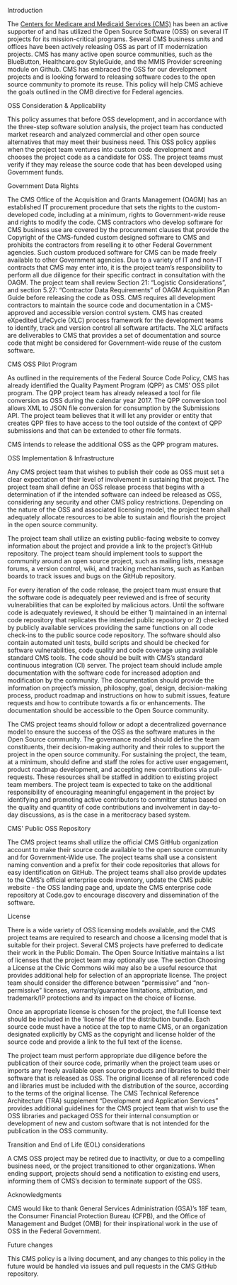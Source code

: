 Introduction

The [Centers for Medicare and Medicaid Services (CMS)](https://www.cms.gov) has been an active supporter of and has utilized the Open Source Software (OSS) on several IT projects for its mission-critical programs. Several CMS business units and offices have been actively releasing OSS as part of IT modernization projects. CMS has many active open source communities, such as the BlueButton, Healthcare.gov StyleGuide, and the MMIS Provider screening module on Github. CMS has embraced the OSS for our development projects and is looking forward to releasing software codes to the open source community to promote its reuse. This policy will help CMS achieve the goals outlined in the OMB directive for Federal agencies.

OSS Consideration & Applicability

This policy assumes that before OSS development, and in accordance with the three-step software solution analysis, the project team has conducted market research and analyzed commercial and other open source alternatives that may meet their business need. This OSS policy applies when the project team ventures into custom code development and chooses the project code as a candidate for OSS.  The project teams must verify if they may release the source code that has been developed using Government funds.

Government Data Rights

The CMS Office of the Acquisition and Grants Management (OAGM) has an established IT procurement procedure that sets the rights to the custom-developed code, including at a minimum, rights to Government-wide reuse and rights to modify the code.  CMS contractors who develop software for CMS business use are covered by the procurement clauses that provide the Copyright of the CMS-funded custom designed software to CMS and prohibits the contractors from reselling it to other Federal Government agencies. Such custom produced software for CMS can be made freely available to other Government agencies. Due to a variety of IT and non-IT contracts that CMS may enter into, it is the project team’s responsibility to perform all due diligence for their specific contract in consultation with the OAGM. The project team shall review Section 21: “Logistic Considerations”, and section 5.27: “Contractor Data Requirements” of OAGM Acquisition Plan Guide before releasing the code as OSS. CMS requires all development contractors to maintain the source code and documentation in a CMS-approved and accessible version control system. CMS has created eXpedited LifeCycle (XLC) process framework for the development teams to identify, track and version control all software artifacts. The XLC artifacts are deliverables to CMS that provides a set of documentation and source code that might be considered for Government-wide reuse of the custom software.

 

CMS OSS Pilot Program

As outlined in the requirements of the Federal Source Code Policy, CMS has already identified the Quality Payment Program (QPP) as CMS’ OSS pilot program. The QPP project team has already released a tool for file conversion as OSS during the calendar year 2017. The QPP conversion tool allows XML to JSON file conversion for consumption by the Submissions API.  The project team believes that it will let any provider or entity that creates QPP files to have access to the tool outside of the context of QPP submissions and that can be extended to other file formats.

CMS intends to release the additional OSS as the QPP program matures.

OSS Implementation & Infrastructure

Any CMS project team that wishes to publish their code as OSS must set a clear expectation of their level of involvement in sustaining that project. The project team shall define an OSS release process that begins with a determination of if the intended software can indeed be released as OSS, considering any security and other CMS policy restrictions. Depending on the nature of the OSS and associated licensing model, the project team shall adequately allocate resources to be able to sustain and flourish the project in the open source community.

The project team shall utilize an existing public-facing website to convey information about the project and provide a link to the project’s GitHub repository. The project team should implement tools to support the community around an open source project, such as mailing lists, message forums, a version control, wiki, and tracking mechanisms, such as Kanban boards to track issues and bugs on the GitHub repository.

For every iteration of the code release, the project team must ensure that the software code is adequately peer reviewed and is free of security vulnerabilities that can be exploited by malicious actors. Until the software code is adequately reviewed, it should be either 1) maintained in an internal code repository that replicates the intended public repository or 2) checked by publicly available services providing the same functions on all code check-ins to the public source code repository. The software should also contain automated unit tests, build scripts and should be checked for software vulnerabilities, code quality and code coverage using available standard CMS tools. The code should be built with CMS’s standard continuous integration (CI) server. The project team should include ample documentation with the software code for increased adoption and modification by the community. The documentation should provide the information on project’s mission, philosophy, goal, design, decision-making process, product roadmap and instructions on how to submit issues, feature requests and how to contribute towards a fix or enhancements. The documentation should be accessible to the Open Source community.

The CMS project teams should follow or adopt a decentralized governance model to ensure the success of the OSS as the software matures in the Open Source community. The governance model should define the team constituents, their decision-making authority and their roles to support the project in the open source community. For sustaining the project, the team, at a minimum, should define and staff the roles for active user engagement, product roadmap development, and accepting new contributions via pull-requests. These resources shall be staffed in addition to existing project team members. The project team is expected to take on the additional responsibility of encouraging meaningful engagement in the project by identifying and promoting active contributors to committer status based on the quality and quantity of code contributions and involvement in day-to-day discussions, as is the case in a meritocracy based system.

 

CMS' Public OSS Repository

The CMS project teams shall utilize the official CMS GitHub organization account to make their source code available to the open source community and for Government-Wide use. The project teams shall use a consistent naming convention and a prefix for their code repositories that allows for easy identification on GitHub. The project teams shall also provide updates to the CMS’s official enterprise code inventory, update the CMS public website - the OSS landing page and, update the CMS enterprise code repository at Code.gov to encourage discovery and dissemination of the software. 

License

There is a wide variety of OSS licensing models available, and the CMS project teams are required to research and choose a licensing model that is suitable for their project. Several CMS projects have preferred to dedicate their work in the Public Domain.  The Open Source Initiative maintains a list of licenses that the project team may optionally use. The section Choosing a License at the Civic Commons wiki may also be a useful resource that provides additional help for selection of an appropriate license. The project team should consider the difference between “permissive” and “non-permissive” licenses, warranty/guarantee limitations, attribution, and trademark/IP protections and its impact on the choice of license.

Once an appropriate license is chosen for the project, the full license text should be included in the ‘license’ file of the distribution bundle. Each source code must have a notice at the top to name CMS, or an organization designated explicitly by CMS as the copyright and license holder of the source code and provide a link to the full text of the license.

The project team must perform appropriate due diligence before the publication of their source code, primarily when the project team uses or imports any freely available open source products and libraries to build their software that is released as OSS. The original license of all referenced code and libraries must be included with the distribution of the source, according to the terms of the original license. The CMS Technical Reference Architecture (TRA) supplement “Development and Application Services” provides additional guidelines for the CMS project team that wish to use the OSS libraries and packaged OSS for their internal consumption or development of new and custom software that is not intended for the publication in the OSS community.

Transition and End of Life (EOL) considerations

A CMS OSS project may be retired due to inactivity, or due to a compelling business need, or the project transitioned to other organizations. When ending support, projects should send a notification to existing end users, informing them of CMS’s decision to terminate support of the OSS.

Acknowledgments

CMS would like to thank General Services Administration (GSA)’s 18F team, the Consumer Financial Protection Bureau (CFPB), and the Office of Management and Budget (OMB) for their inspirational work in the use of OSS in the Federal Government.

Future changes

This CMS policy is a living document, and any changes to this policy in the future would be handled via issues and pull requests in the CMS GitHub repository.

